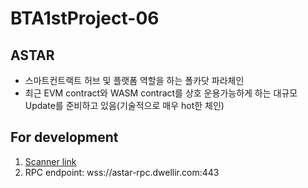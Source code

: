 # BTA1stProject-06

## ASTAR
- 스마트컨트랙트 허브 및 플랫폼 역할을 하는 폴카닷 파라체인
- 최근 EVM contract와 WASM contract를 상호 운용가능하게 하는 대규모 Update를 준비하고 있음(기술적으로 매우 hot한 체인)

## For development
1. [Scanner link](https://astar.subscan.io/extrinsic/)
2. RPC endpoint: wss://astar-rpc.dwellir.com:443
